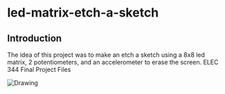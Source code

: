 # led-matrix-etch-a-sketch
## Introduction
The idea of this project was to make an etch a sketch using a 8x8 led matrix, 2 potentiometers, and an accelerometer to erase the screen.
ELEC 344 Final Project Files

![Drawing](https://i.imgur.com/qu3H2nD.png)
